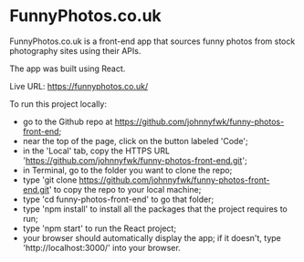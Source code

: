 # FunnyPhotos.co.uk

FunnyPhotos.co.uk is a front-end app that sources funny photos from stock photography sites using their APIs.

The app was built using React.

Live URL: https://funnyphotos.co.uk/

To run this project locally:
- go to the Github repo at https://github.com/johnnyfwk/funny-photos-front-end;
- near the top of the page, click on the button labeled 'Code';
- in the 'Local' tab, copy the HTTPS URL 'https://github.com/johnnyfwk/funny-photos-front-end.git';
- in Terminal, go to the folder you want to clone the repo;
- type 'git clone https://github.com/johnnyfwk/funny-photos-front-end.git' to copy the repo to your local machine;
- type 'cd funny-photos-front-end' to go that folder;
- type 'npm install' to install all the packages that the project requires to run;
- type 'npm start' to run the React project;
- your browser should automatically display the app; if it doesn't, type 'http://localhost:3000/' into your browser.